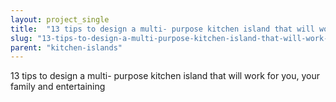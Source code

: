 ```yaml
---
layout: project_single
title:  "13 tips to design a multi- purpose kitchen island that will work for you, your family and entertaining"
slug: "13-tips-to-design-a-multi-purpose-kitchen-island-that-will-work-for-you-your-family"
parent: "kitchen-islands"
---
```

13 tips to design a multi- purpose kitchen island that will work for you, your family and entertaining